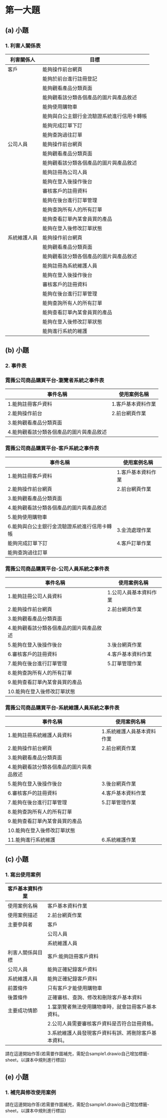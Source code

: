 # 第一大題 
## (a) 小題
### 1. 利害人關係表
|利害關係人|目標|
|-------|-----------|
|客戶|能夠操作前台網頁|
||能夠於前台進行註冊登記|
||能夠觀看產品分類頁面|
||能夠觀看該分類各個產品的圖片與產品敘述|
||能夠使用購物車|
||能夠與白公主銀行金流驗證系統進行信用卡轉帳|
||能夠完成訂單下訂|
||能夠查詢過往訂單|
|公司人員|能夠操作前台網頁|
||能夠觀看產品分類頁面|
||能夠觀看該分類各個產品的圖片與產品敘述|
||能夠註冊為公司人員|
||能夠在登入後操作後台|
||審核客戶的註冊資料|
||能夠在後台進行訂單管理|
||能夠查詢所有人的所有訂單|
||能夠查看訂單內某會員買的產品|
||能夠在登入後修改訂單狀態|
|系統維護人員|能夠操作前台網頁|
||能夠觀看產品分類頁面|
||能夠觀看該分類各個產品的圖片與產品敘述|
||能夠註冊為系統維護人員|
||能夠在登入後操作後台|
||審核客戶的註冊資料|
||能夠在後台進行訂單管理|
||能夠查詢所有人的所有訂單|
||能夠查看訂單內某會員買的產品|
||能夠在登入後修改訂單狀態|
||能夠進行系統的維護|

## (b) 小題
### 2. 事件表
### 霓薇公司商品購買平台-瀏覽者系統之事件表
|事件名稱|使用案例名稱|
|-------|-----------|
|1.能夠註冊客戶資料|1.客戶基本資料作業|
|2.能夠操作前台|2.前台網頁作業|
|3.能夠觀看產品分類頁面||
|4.能夠觀看該分類各個產品的圖片與產品敘述||

### 霓薇公司商品購買平台-客戶系統之事件表
|事件名稱|使用案例名稱|
|-------|-----------|
|1.能夠註冊客戶資料|1.客戶基本資料作業|
|2.能夠操作前台網頁|2.前台網頁作業|
|3.能夠觀看產品分類頁面||
|4.能夠觀看該分類各個產品的圖片與產品敘述||
|5.能夠使用購物車||
|6.能夠與白公主銀行金流驗證系統進行信用卡轉帳|3.金流處理作業|
|能夠完成訂單下訂|4.客戶訂單作業|
|能夠查詢過往訂單||

### 霓薇公司商品購買平台-公司人員系統之事件表
|事件名稱|使用案例名稱|
|-------|-----------|
|1.能夠註冊公司人員資料|1.公司人員基本資料作業|
|2.能夠操作前台網頁|2.前台網頁作業|
|3.能夠觀看產品分類頁面||
|4.能夠觀看該分類各個產品的圖片與產品敘述||
|5.能夠在登入後操作後台|3.後台網頁作業|
|6.審核客戶的註冊資料|4.客戶基本資料作業|
|7.能夠在後台進行訂單管理|5.訂單管理作業|
|8.能夠查詢所有人的所有訂單||
|9.能夠查看訂單內某會員買的產品||
|10.能夠在登入後修改訂單狀態||

### 霓薇公司商品購買平台-系統維護人員系統之事件表
|事件名稱|使用案例名稱|
|-------|-----------|
|1.能夠註冊系統維護人員資料|1.系統維護人員基本資料作業|
|2.能夠操作前台網頁|2.前台網頁作業|
|3.能夠觀看產品分類頁面||
|4.能夠觀看該分類各個產品的圖片與產品敘述||
|5.能夠在登入後操作後台|3.後台網頁作業|
|6.審核客戶的註冊資料|4.客戶基本資料作業|
|7.能夠在後台進行訂單管理|5.訂單管理作業|
|8.能夠查詢所有人的所有訂單||
|9.能夠查看訂單內某會員買的產品||
|10.能夠在登入後修改訂單狀態||
|11.能夠進行系統維護|6.系統維護作業|

## (c) 小題
### 1. 寫出使用案例
|客戶基本資料作業||
|-------|-----------|
|使用案例名稱|客戶基本資料作業|
|使用案例描述|2.前台網頁作業|
|主要參與者|客戶|
||公司人員|
||系統維護人員|
|利害人關係與目標|客戶:能夠註冊客戶資料|
|公司人員|能夠正確紀錄客戶資料|
|系統維護人員|能夠正確紀錄客戶資料|
|前置條件|只有客戶才能使用購物車|
|後置條件|正確審核、查詢、修改和刪除客戶基本資料|
|主要成功情節|1.當瀏覽者無法使用購物車時，就會註冊客戶基本資料。|
||2.公司人員需要審核客戶資料是否符合註冊資格。|
||3.系統維護人員發現客戶資料有誤、將刪除客戶基本資料。|

請在這邊開始作答(若需要作圖補充，需配合sample1.drawio自己增加標籤-sheet，以課本中規則進行標註)


## (e) 小題
### 1. 補充與修改使用案例

請在這邊開始作答(若需要作圖補充，需配合sample1.drawio自己增加標籤-sheet，以課本中規則進行標註)